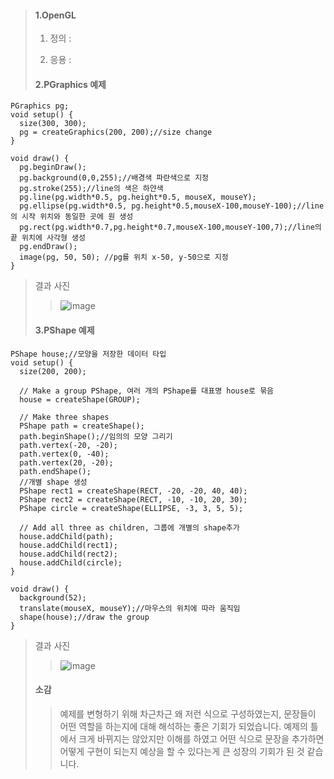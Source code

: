 > #### 1.OpenGL
>
> 1) 정의 : 
>
> 2) 응용 : 
>
> #### 2.PGraphics 예제
```
PGraphics pg;
void setup() {
  size(300, 300);
  pg = createGraphics(200, 200);//size change
}

void draw() {
  pg.beginDraw();
  pg.background(0,0,255);//배경색 파란색으로 지정
  pg.stroke(255);//line의 색은 하얀색
  pg.line(pg.width*0.5, pg.height*0.5, mouseX, mouseY);
  pg.ellipse(pg.width*0.5, pg.height*0.5,mouseX-100,mouseY-100);//line의 시작 위치와 동일한 곳에 원 생성
  pg.rect(pg.width*0.7,pg.height*0.7,mouseX-100,mouseY-100,7);//line의 끝 위치에 사각형 생성
  pg.endDraw();
  image(pg, 50, 50); //pg를 위치 x-50, y-50으로 지정
}
```
>
> 결과 사진
>> ![image](https://user-images.githubusercontent.com/52815908/79108733-e7364b80-7db1-11ea-83f1-6f85850a7cd6.png)  
>
> #### 3.PShape 예제
>> 
```
PShape house;//모양을 저장한 데이터 타입
void setup() {
  size(200, 200);

  // Make a group PShape, 여러 개의 PShape를 대표명 house로 묶음
  house = createShape(GROUP);
  
  // Make three shapes
  PShape path = createShape();
  path.beginShape();//임의의 모양 그리기
  path.vertex(-20, -20);
  path.vertex(0, -40);
  path.vertex(20, -20);
  path.endShape();
  //개별 shape 생성
  PShape rect1 = createShape(RECT, -20, -20, 40, 40);
  PShape rect2 = createShape(RECT, -10, -10, 20, 30);
  PShape circle = createShape(ELLIPSE, -3, 3, 5, 5);
  
  // Add all three as children, 그룹에 개별의 shape추가
  house.addChild(path);
  house.addChild(rect1);
  house.addChild(rect2);
  house.addChild(circle);
}

void draw() {
  background(52);
  translate(mouseX, mouseY);//마우스의 위치에 따라 움직임
  shape(house);//draw the group
}
```
>
> 결과 사진 
>> ![image](https://user-images.githubusercontent.com/52815908/79109863-2bc2e680-7db4-11ea-8ce2-95c1d6917d99.png)  
>
> #### 소감
>> 예제를 변형하기 위해 차근차근 왜 저런 식으로 구성하였는지, 문장들이 어떤 역할을 하는지에 대해 해석하는 좋은 기회가 되었습니다. 예제의 틀에서 크게 바뀌지는 않았지만 이해를 하였고 어떤 식으로 문장을 추가하면 어떻게 구현이 되는지 예상을 할 수 있다는게 큰 성장의 기회가 된 것 같습니다.
